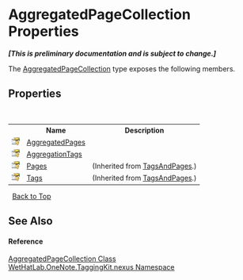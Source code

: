 # AggregatedPageCollection Properties
 _**\[This is preliminary documentation and is subject to change.\]**_

The <a href="0df442d7-ee20-6a1d-360b-86bb79fd8f2a">AggregatedPageCollection</a> type exposes the following members.


## Properties
&nbsp;<table><tr><th></th><th>Name</th><th>Description</th></tr><tr><td>![Protected property](media/protproperty.gif "Protected property")</td><td><a href="1c2edbe3-2407-f747-4fe2-6210463bb965">AggregatedPages</a></td><td /></tr><tr><td>![Protected property](media/protproperty.gif "Protected property")</td><td><a href="49db9ba4-adc0-dfd5-40ae-f95682ed4bfc">AggregationTags</a></td><td /></tr><tr><td>![Protected property](media/protproperty.gif "Protected property")</td><td><a href="a19ad079-12a2-f9d0-626e-ba9de4d11f62">Pages</a></td><td> (Inherited from <a href="55690233-0343-b962-e73d-0385d0bc7865">TagsAndPages</a>.)</td></tr><tr><td>![Protected property](media/protproperty.gif "Protected property")</td><td><a href="0314d54a-9714-e4f0-51e2-d798cced1a63">Tags</a></td><td> (Inherited from <a href="55690233-0343-b962-e73d-0385d0bc7865">TagsAndPages</a>.)</td></tr></table>&nbsp;
<a href="#aggregatedpagecollection-properties">Back to Top</a>

## See Also


#### Reference
<a href="0df442d7-ee20-6a1d-360b-86bb79fd8f2a">AggregatedPageCollection Class</a><br /><a href="40d5f0b3-010c-8e93-8fd5-176a37ec6237">WetHatLab.OneNote.TaggingKit.nexus Namespace</a><br />